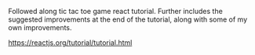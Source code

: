 Followed along tic tac toe game react tutorial.
Further includes the suggested improvements at the end of the tutorial, along with some of my own improvements.

https://reactjs.org/tutorial/tutorial.html
